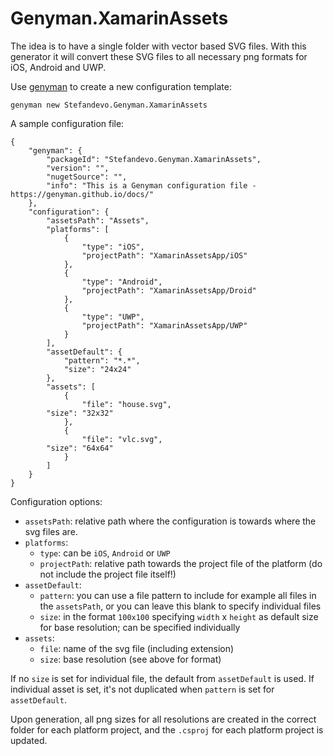 # Genyman.XamarinAssets

The idea is to have a single folder with vector based SVG files. With this generator it will convert these SVG files to all necessary png formats for iOS, Android and UWP.

Use [genyman](https://genyman.github.io/docs/) to create a new configuration template:

```
genyman new Stefandevo.Genyman.XamarinAssets
```

A sample configuration file:

```
{
    "genyman": {
        "packageId": "Stefandevo.Genyman.XamarinAssets",
        "version": "",
        "nugetSource": "",
        "info": "This is a Genyman configuration file - https://genyman.github.io/docs/"
    },
    "configuration": {
        "assetsPath": "Assets",
        "platforms": [
            {
                "type": "iOS",
                "projectPath": "XamarinAssetsApp/iOS"
            },
            {
                "type": "Android",
                "projectPath": "XamarinAssetsApp/Droid"
            },
            {
                "type": "UWP",
                "projectPath": "XamarinAssetsApp/UWP"
            }
        ],
        "assetDefault": {
            "pattern": "*.*",
            "size": "24x24"
        },
        "assets": [
            {
                "file": "house.svg",
		"size": "32x32"
            },
            {
                "file": "vlc.svg",
		"size": "64x64"
            }
        ]
    }
}

```

Configuration options:

- `assetsPath`: relative path where the configuration is towards where the svg files are.
- `platforms`:
  - `type`: can be `iOS`, `Android` or `UWP`
  - `projectPath`: relative path towards the project file of the platform (do not include the project file itself!)
- `assetDefault`:
  - `pattern`: you can use a file pattern to include for example all files in the `assetsPath`, or you can leave this blank to specify individual files
  - `size`: in the format `100x100` specifying `width` x `height` as default size for base resolution; can be specified individually
- `assets`:
  - `file`: name of the svg file (including extension)
  - `size`: base resolution (see above for format)

If no `size` is set for individual file, the default from `assetDefault` is used.
If individual asset is set, it's not duplicated when `pattern` is set for `assetDefault`.

Upon generation, all png sizes for all resolutions are created in the correct folder for each platform project, and the `.csproj` for each platform project is updated.
